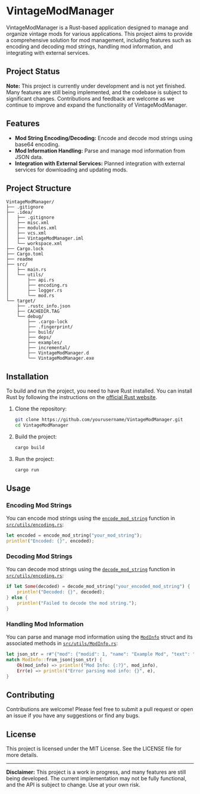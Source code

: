 # VintageModManager

VintageModManager is a Rust-based application designed to manage and organize vintage mods for various applications. This project aims to provide a comprehensive solution for mod management, including features such as encoding and decoding mod strings, handling mod information, and integrating with external services.

## Project Status

**Note:** This project is currently under development and is not yet finished. Many features are still being implemented, and the codebase is subject to significant changes. Contributions and feedback are welcome as we continue to improve and expand the functionality of VintageModManager.

## Features

- **Mod String Encoding/Decoding:** Encode and decode mod strings using base64 encoding.
- **Mod Information Handling:** Parse and manage mod information from JSON data.
- **Integration with External Services:** Planned integration with external services for downloading and updating mods.

## Project Structure

```
VintageModManager/
├── .gitignore
├── .idea/
│   ├── .gitignore
│   ├── misc.xml
│   ├── modules.xml
│   ├── vcs.xml
│   ├── VintageModManager.iml
│   └── workspace.xml
├── Cargo.lock
├── Cargo.toml
├── readme
├── src/
│   ├── main.rs
│   └── utils/
│       ├── api.rs
│       ├── encoding.rs
│       ├── logger.rs
│       └── mod.rs
└── target/
    ├── .rustc_info.json
    ├── CACHEDIR.TAG
    └── debug/
        ├── .cargo-lock
        ├── .fingerprint/
        ├── build/
        ├── deps/
        ├── examples/
        ├── incremental/
        ├── VintageModManager.d
        └── VintageModManager.exe
```

## Installation

To build and run the project, you need to have Rust installed. You can install Rust by following the instructions on the [official Rust website](https://www.rust-lang.org/).

1. Clone the repository:
    ```sh
    git clone https://github.com/yourusername/VintageModManager.git
    cd VintageModManager
    ```

2. Build the project:
    ```sh
    cargo build
    ```

3. Run the project:
    ```sh
    cargo run
    ```

## Usage

### Encoding Mod Strings

You can encode mod strings using the [`encode_mod_string`](command:_github.copilot.openSymbolFromReferences?%5B%22encode_mod_string%22%2C%5B%7B%22uri%22%3A%7B%22%24mid%22%3A1%2C%22fsPath%22%3A%22c%3A%5C%5CUsers%5C%5CMikkel%5C%5CRustroverProjects%5C%5CVintageModManager%5C%5Csrc%5C%5Cutils%5C%5Cencoding.rs%22%2C%22_sep%22%3A1%2C%22external%22%3A%22file%3A%2F%2F%2Fc%253A%2FUsers%2FMikkel%2FRustroverProjects%2FVintageModManager%2Fsrc%2Futils%2Fencoding.rs%22%2C%22path%22%3A%22%2Fc%3A%2FUsers%2FMikkel%2FRustroverProjects%2FVintageModManager%2Fsrc%2Futils%2Fencoding.rs%22%2C%22scheme%22%3A%22file%22%7D%2C%22pos%22%3A%7B%22line%22%3A3%2C%22character%22%3A7%7D%7D%5D%5D "Go to definition") function in [`src/utils/encoding.rs`](command:_github.copilot.openRelativePath?%5B%7B%22scheme%22%3A%22file%22%2C%22authority%22%3A%22%22%2C%22path%22%3A%22%2Fc%3A%2FUsers%2FMikkel%2FRustroverProjects%2FVintageModManager%2Fsrc%2Futils%2Fencoding.rs%22%2C%22query%22%3A%22%22%2C%22fragment%22%3A%22%22%7D%5D "c:\Users\Mikkel\RustroverProjects\VintageModManager\src\utils\encoding.rs"):

```rust
let encoded = encode_mod_string("your_mod_string");
println!("Encoded: {}", encoded);
```

### Decoding Mod Strings

You can decode mod strings using the [`decode_mod_string`](command:_github.copilot.openSymbolFromReferences?%5B%22decode_mod_string%22%2C%5B%7B%22uri%22%3A%7B%22%24mid%22%3A1%2C%22fsPath%22%3A%22c%3A%5C%5CUsers%5C%5CMikkel%5C%5CRustroverProjects%5C%5CVintageModManager%5C%5Csrc%5C%5Cutils%5C%5Cencoding.rs%22%2C%22_sep%22%3A1%2C%22external%22%3A%22file%3A%2F%2F%2Fc%253A%2FUsers%2FMikkel%2FRustroverProjects%2FVintageModManager%2Fsrc%2Futils%2Fencoding.rs%22%2C%22path%22%3A%22%2Fc%3A%2FUsers%2FMikkel%2FRustroverProjects%2FVintageModManager%2Fsrc%2Futils%2Fencoding.rs%22%2C%22scheme%22%3A%22file%22%7D%2C%22pos%22%3A%7B%22line%22%3A7%2C%22character%22%3A7%7D%7D%5D%5D "Go to definition") function in [`src/utils/encoding.rs`](command:_github.copilot.openRelativePath?%5B%7B%22scheme%22%3A%22file%22%2C%22authority%22%3A%22%22%2C%22path%22%3A%22%2Fc%3A%2FUsers%2FMikkel%2FRustroverProjects%2FVintageModManager%2Fsrc%2Futils%2Fencoding.rs%22%2C%22query%22%3A%22%22%2C%22fragment%22%3A%22%22%7D%5D "c:\Users\Mikkel\RustroverProjects\VintageModManager\src\utils\encoding.rs"):

```rust
if let Some(decoded) = decode_mod_string("your_encoded_mod_string") {
    println!("Decoded: {}", decoded);
} else {
    println!("Failed to decode the mod string.");
}
```

### Handling Mod Information

You can parse and manage mod information using the [`ModInfo`](command:_github.copilot.openSymbolFromReferences?%5B%22ModInfo%22%2C%5B%7B%22uri%22%3A%7B%22%24mid%22%3A1%2C%22fsPath%22%3A%22c%3A%5C%5CUsers%5C%5CMikkel%5C%5CRustroverProjects%5C%5CVintageModManager%5C%5Csrc%5C%5Cutils%5C%5CModInfo.rs%22%2C%22_sep%22%3A1%2C%22external%22%3A%22file%3A%2F%2F%2Fc%253A%2FUsers%2FMikkel%2FRustroverProjects%2FVintageModManager%2Fsrc%2Futils%2FModInfo.rs%22%2C%22path%22%3A%22%2Fc%3A%2FUsers%2FMikkel%2FRustroverProjects%2FVintageModManager%2Fsrc%2Futils%2FModInfo.rs%22%2C%22scheme%22%3A%22file%22%7D%2C%22pos%22%3A%7B%22line%22%3A42%2C%22character%22%3A11%7D%7D%5D%5D "Go to definition") struct and its associated methods in [`src/utils/ModInfo.rs`](command:_github.copilot.openRelativePath?%5B%7B%22scheme%22%3A%22file%22%2C%22authority%22%3A%22%22%2C%22path%22%3A%22%2Fc%3A%2FUsers%2FMikkel%2FRustroverProjects%2FVintageModManager%2Fsrc%2Futils%2FModInfo.rs%22%2C%22query%22%3A%22%22%2C%22fragment%22%3A%22%22%7D%5D "c:\Users\Mikkel\RustroverProjects\VintageModManager\src\utils\ModInfo.rs"):

```rust
let json_str = r#"{"mod": {"modid": 1, "name": "Example Mod", "text": "Description", "tags": ["tag1", "tag2"], "author": "Author", "releases": [{"modversion": "1.0", "mainfile": "file.zip"}], "downloads": 100}}"#;
match ModInfo::from_json(json_str) {
    Ok(mod_info) => println!("Mod Info: {:?}", mod_info),
    Err(e) => println!("Error parsing mod info: {}", e),
}
```

## Contributing

Contributions are welcome! Please feel free to submit a pull request or open an issue if you have any suggestions or find any bugs.

## License

This project is licensed under the MIT License. See the LICENSE file for more details.

---

**Disclaimer:** This project is a work in progress, and many features are still being developed. The current implementation may not be fully functional, and the API is subject to change. Use at your own risk.
